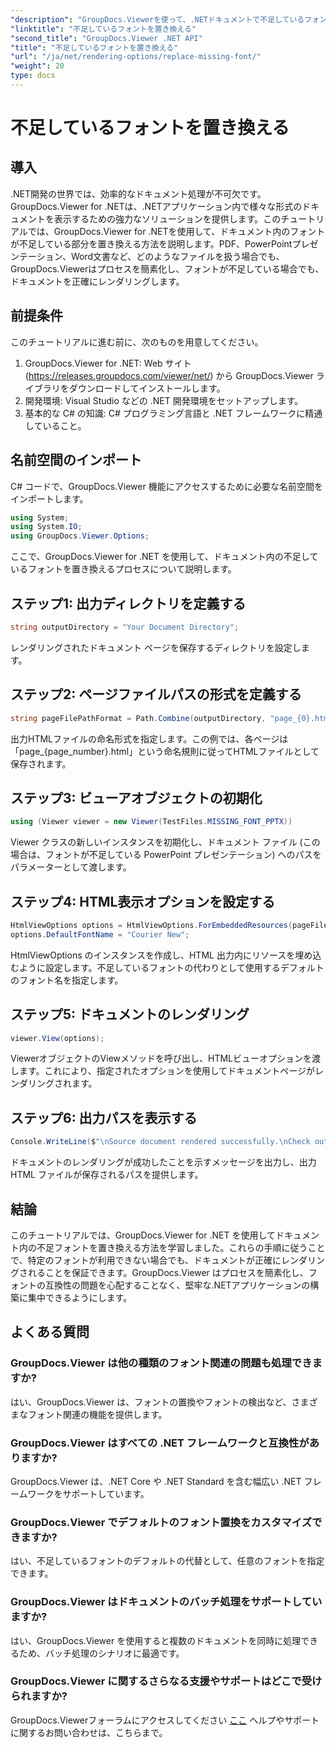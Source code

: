 ```yaml
---
"description": "GroupDocs.Viewerを使って、.NETドキュメントで不足しているフォントを簡単に置き換える方法を学びましょう。簡単な手順で正確なレンダリングを実現します。"
"linktitle": "不足しているフォントを置き換える"
"second_title": "GroupDocs.Viewer .NET API"
"title": "不足しているフォントを置き換える"
"url": "/ja/net/rendering-options/replace-missing-font/"
"weight": 20
type: docs
---
```

# 不足しているフォントを置き換える

## 導入
.NET開発の世界では、効率的なドキュメント処理が不可欠です。GroupDocs.Viewer for .NETは、.NETアプリケーション内で様々な形式のドキュメントを表示するための強力なソリューションを提供します。このチュートリアルでは、GroupDocs.Viewer for .NETを使用して、ドキュメント内のフォントが不足している部分を置き換える方法を説明します。PDF、PowerPointプレゼンテーション、Word文書など、どのようなファイルを扱う場合でも、GroupDocs.Viewerはプロセスを簡素化し、フォントが不足している場合でも、ドキュメントを正確にレンダリングします。
## 前提条件
このチュートリアルに進む前に、次のものを用意してください。
1. GroupDocs.Viewer for .NET: Web サイト (https://releases.groupdocs.com/viewer/net/) から GroupDocs.Viewer ライブラリをダウンロードしてインストールします。
2. 開発環境: Visual Studio などの .NET 開発環境をセットアップします。
3. 基本的な C# の知識: C# プログラミング言語と .NET フレームワークに精通していること。

## 名前空間のインポート
C# コードで、GroupDocs.Viewer 機能にアクセスするために必要な名前空間をインポートします。

```csharp
using System;
using System.IO;
using GroupDocs.Viewer.Options;
```

ここで、GroupDocs.Viewer for .NET を使用して、ドキュメント内の不足しているフォントを置き換えるプロセスについて説明します。
## ステップ1: 出力ディレクトリを定義する
```csharp
string outputDirectory = "Your Document Directory";
```
レンダリングされたドキュメント ページを保存するディレクトリを設定します。
## ステップ2: ページファイルパスの形式を定義する
```csharp
string pageFilePathFormat = Path.Combine(outputDirectory, "page_{0}.html");
```
出力HTMLファイルの命名形式を指定します。この例では、各ページは「page_{page_number}.html」という命名規則に従ってHTMLファイルとして保存されます。
## ステップ3: ビューアオブジェクトの初期化
```csharp
using (Viewer viewer = new Viewer(TestFiles.MISSING_FONT_PPTX))
```
Viewer クラスの新しいインスタンスを初期化し、ドキュメント ファイル (この場合は、フォントが不足している PowerPoint プレゼンテーション) へのパスをパラメーターとして渡します。
## ステップ4: HTML表示オプションを設定する
```csharp
HtmlViewOptions options = HtmlViewOptions.ForEmbeddedResources(pageFilePathFormat);
options.DefaultFontName = "Courier New";
```
HtmlViewOptions のインスタンスを作成し、HTML 出力内にリソースを埋め込むように設定します。不足しているフォントの代わりとして使用するデフォルトのフォント名を指定します。
## ステップ5: ドキュメントのレンダリング
```csharp
viewer.View(options);
```
ViewerオブジェクトのViewメソッドを呼び出し、HTMLビューオプションを渡します。これにより、指定されたオプションを使用してドキュメントページがレンダリングされます。
## ステップ6: 出力パスを表示する
```csharp
Console.WriteLine($"\nSource document rendered successfully.\nCheck output in {outputDirectory}.");
```
ドキュメントのレンダリングが成功したことを示すメッセージを出力し、出力 HTML ファイルが保存されるパスを提供します。

## 結論
このチュートリアルでは、GroupDocs.Viewer for .NET を使用してドキュメント内の不足フォントを置き換える方法を学習しました。これらの手順に従うことで、特定のフォントが利用できない場合でも、ドキュメントが正確にレンダリングされることを保証できます。GroupDocs.Viewer はプロセスを簡素化し、フォントの互換性の問題を心配することなく、堅牢な.NETアプリケーションの構築に集中できるようにします。
## よくある質問
### GroupDocs.Viewer は他の種類のフォント関連の問題も処理できますか?
はい、GroupDocs.Viewer は、フォントの置換やフォントの検出など、さまざまなフォント関連の機能を提供します。
### GroupDocs.Viewer はすべての .NET フレームワークと互換性がありますか?
GroupDocs.Viewer は、.NET Core や .NET Standard を含む幅広い .NET フレームワークをサポートしています。
### GroupDocs.Viewer でデフォルトのフォント置換をカスタマイズできますか?
はい、不足しているフォントのデフォルトの代替として、任意のフォントを指定できます。
### GroupDocs.Viewer はドキュメントのバッチ処理をサポートしていますか?
はい、GroupDocs.Viewer を使用すると複数のドキュメントを同時に処理できるため、バッチ処理のシナリオに最適です。
### GroupDocs.Viewer に関するさらなる支援やサポートはどこで受けられますか?
GroupDocs.Viewerフォーラムにアクセスしてください [ここ](https://forum.groupdocs.com/c/viewer/9) ヘルプやサポートに関するお問い合わせは、こちらまで。